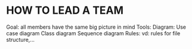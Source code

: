 # HOW TO LEAD A TEAM

Goal: all members have the same big picture in mind 
Tools: 
    Diagram:
        Use case diagram
        Class diagram 
        Sequence diagram 
    Rules: 
        vd: rules for file structure,... 